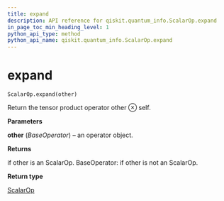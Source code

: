 ```yaml
---
title: expand
description: API reference for qiskit.quantum_info.ScalarOp.expand
in_page_toc_min_heading_level: 1
python_api_type: method
python_api_name: qiskit.quantum_info.ScalarOp.expand
---
```


# expand

<span id="qiskit.quantum_info.ScalarOp.expand" />

`ScalarOp.expand(other)`

Return the tensor product operator other ⊗ self.

**Parameters**

**other** (*BaseOperator*) – an operator object.

**Returns**

if other is an ScalarOp. BaseOperator: if other is not an ScalarOp.

**Return type**

[ScalarOp](qiskit.quantum_info.ScalarOp "qiskit.quantum_info.ScalarOp")

